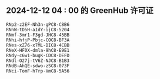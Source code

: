 ## 2024-12-12 04 : 00 的 GreenHub 许可证
```
RNp2-z2EF-Nh3n-gPC8-C8B6
RNnW-tD5H-aIdY-ijC8-5204
RNmf-3mr1-F3gd-JHC8-45BB
RNhi-hfjP-Pbjc-COC8-BF3A
RNes-xZ76-x7ML-DIC8-4CBB
RNeX-HF0X-dmla-9hC8-E9E1
RNdy-c6w1-bugK-CDC8-DEFD
RNdl-O27j-tV6Z-NJC8-B1B3
RNdB-AhQE-sdwo-zSC8-073F
RNci-TomF-h7rp-VmC8-5A56
```
